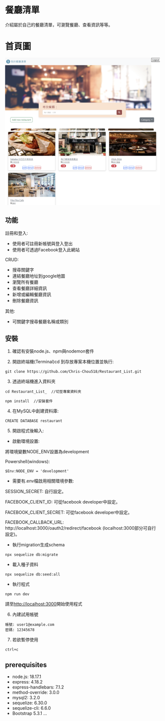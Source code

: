 # 餐廳清單 

介紹屬於自己的餐廳清單，可瀏覽餐廳、查看資訊等等。

# 首頁圖

![img-02](https://github.com/Chris-Chou518/Restaurant_List/blob/main/picture/restaurant%20list02.png)
![img-03](https://github.com/Chris-Chou518/Restaurant_List/blob/main/picture/restaurant4.png)

## 功能
註冊和登入:
* 使用者可註冊新帳號與登入登出
* 使用者可透過Facebook登入此網站

CRUD:
* 搜尋關鍵字
* 連結餐廳地址到google地圖
* 瀏覽所有餐廳
* 查看餐廳詳細資訊
* 新增或編輯餐廳資訊
* 刪除餐廳資訊

其他:
* 可關鍵字搜尋餐廳名稱或類別

## 安裝
1. 確認有安裝node.js、npm與nodemon套件

2. 開啟終端機(Terminal)cd 到存放專案本機位置並執行:

```
git clone https://github.com/Chris-Chou518/Restaurant_List.git
```

3. 透過終端機進入資料夾

```
cd Restaurant_List_  //切至專案資料夾
```

```
npm install  //安裝套件
```
4. 在MySQL中創建資料庫:
```
CREATE DATABASE restaurant
```

5. 開啟程式後輸入:
- 啟動環境設置:

將環境變數NODE_ENV設置為development

Powershell(windows):
```
$Env:NODE_ENV = 'development'
```
- 需要有.env檔啟用相關環境參數: 

SESSION_SECRET: 自行設定。

FACEBOOK_CLIENT_ID: 可從facebook developer中設定。

FACEBOOK_CLIENT_SECRET: 可從facebook developer中設定。

FACEBOOK_CALLBACK_URL: http://localhost:3000/oauth2/redirect/facebook (localhost:3000部分可自行設定)。


- 執行migration生成schema
```
npx sequelize db:migrate
```
- 載入種子資料
```
npx sequelize db:seed:all  
```
- 執行程式
```
npm run dev  
```

請至[http://localhost:3000](http://localhost:3000)開始使用程式

6. 內建試用帳號
```
帳號: user1@example.com
密碼: 12345678
```

7. 若欲暫停使用
```
ctrl+c
```
## prerequisites
- node.js: 18.17.1
- express: 4.18.2
- express-handlebars: 7.1.2
- method-override: 3.0.0
- mysql2: 3.2.0
- sequelize: 6.30.0
- sequelize-cli: 6.6.0
- Bootstrap 5.3.1
...
